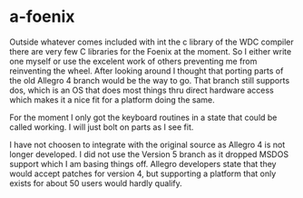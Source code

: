 # a-foenix

Outside whatever comes included with int the c library of the WDC compiler there are very few C libraries for the Foenix at the moment. So I either write one myself or use the excelent work of others preventing me from reinventing the wheel. After looking around I thought that porting parts of the old Allegro 4 branch would be the way to go. That branch still supports dos, which is an OS that does most things thru direct hardware access which makes it a nice fit for a platform doing the same. 

For the moment I only got the keyboard routines in a state that could be called working. I will just bolt on parts as I see fit. 

I have not choosen to integrate with the original source as Allegro 4 is not longer developed. I did not use the Version 5 branch as it dropped MSDOS support which I am basing things off. Allegro developers state that they would accept patches for version 4, but supporting a platform that only exists for about 50 users would hardly qualify.

